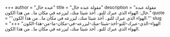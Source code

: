 +++
author = "عبده خال"
title = "مقولة عبده خال"
description = "مقولة عبده خال: الهواء الذي عبرك للتو.. أخذ شيئا منك، ليزرعه في مكان ما.. من هذا الكون."
quote = '''الهواء الذي عبرك للتو.. أخذ شيئا منك، ليزرعه في مكان ما.. من هذا الكون.'''
slug = "الهواء-الذي-عبرك-للتو-أخذ-شيئا-منك-ليزرعه-في-مكان-ما-من-هذا-الكون"
+++
الهواء الذي عبرك للتو.. أخذ شيئا منك، ليزرعه في مكان ما.. من هذا الكون.
